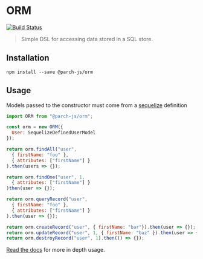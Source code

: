 # ORM

[![Build Status](https://travis-ci.org/parch-js/orm.svg?branch=master)](https://travis-ci.org/parch-js/orm)

> Simple DSL for accessing data stored in a SQL store.

## Installation

`npm install --save @parch-js/orm`

## Usage

Models passed to the constructor must come from a [sequelize](http://docs.sequelizejs.com/en/v3/) definition

```javascript
import ORM from "@parch-js/orm";

const orm = new ORM({
  User: SequelizeDefinedUserModel
});

return orm.findAll("user",
  { firstName: "foo" },
  { attributes: ["firstName"] }
).then(users => {});

return orm.findOne("user", 1,
  { attributes: ["firstName"] }
)then(user => {});

return orm.queryRecord("user",
  { firstName: "foo" },
  { attributes: ["firstName"] }
).then(user => {});

return orm.createRecord("user", { firstName: "bar"}).then(user => {});
return orm.updateRecord("user", 1, { firstName: "baz" }).then(user => {});
return orm.destroyRecord("user", 1).then(() => {});
```

[Read the docs]() for more in depth usage.